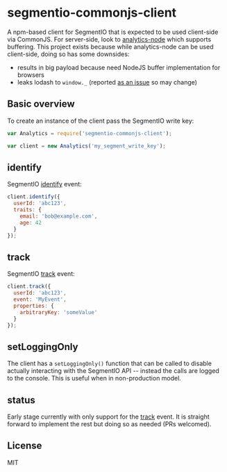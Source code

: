 # segmentio-commonjs-client

A npm-based client for SegmentIO that is expected to be used client-side via CommonJS. For server-side, look to [analytics-node](https://github.com/segmentio/analytics-node) which supports buffering. This project exists because while analytics-node can be used client-side, doing so has some downsides:

* results in big payload because need NodeJS buffer implementation for browsers
* leaks lodash to `window._` (reported [as an issue](https://github.com/segmentio/analytics-node/issues/48) so may change)


## Basic overview

To create an instance of the client pass the SegmentIO write key:

```javascript
var Analytics = require('segmentio-commonjs-client');

var client = new Analytics('my_segment_write_key');
```


## identify
SegmentIO [identify](https://segment.com/docs/spec/identify/) event:

```javascript
client.identify({
  userId: 'abc123',
  traits: {
    email: 'bob@example.com',
    age: 42
  }
});
```


## track
SegmentIO [track](https://segment.com/docs/spec/track/) event:

```javascript
client.track({
  userId: 'abc123',
  event: 'MyEvent',
  properties: {
    arbitraryKey: 'someValue'
  }
});
```


## setLoggingOnly

The client has a `setLoggingOnly()` function that can be called to disable actually interacting with the SegmentIO API -- instead the calls are logged to the console. This is useful when in non-production model.


## status

Early stage currently with only support for the [track](https://segment.com/docs/spec/track/) event. It is straight forward to implement the rest but doing so as needed (PRs welcomed).


## License

MIT
